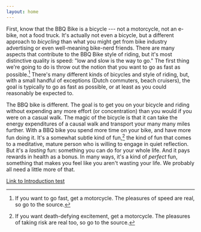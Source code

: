 ```yaml
---
layout: home
---
```


First, know that the BBQ Bike is a bicycle --- not a motorcycle, not an e-bike, not a food truck. It's actually not even a bicycle, but a different approach to _bicycling_ than what you might get from bike industry advertising or even well-meaning bike-nerd friends. There are many aspects that contribute to the BBQ Bike style of riding, but it's most distinctive quality is speed: "low and slow is the way to go." The first thing we're going to do is throw out the notion that you want to go as fast as possible.[^1] There's many different kinds of bicycles and style of riding, but, with a small handful of exceptions (Dutch commuters, beach cruisers), the goal is typically to go as fast as possible, or at least as you could reasonably be expected to.

The BBQ bike is different. The goal is to get you on your bicycle and riding without expending any more effort (or concentration) than you would if you were on a casual walk. The magic of the bicycle is that it can take the energy expenditures of a causal walk and transport your many many miles further. With a BBQ bike you spend more time on your bike, and have more fun doing it. It's a somewhat subtle kind of fun,[^2] the kind of fun that comes to a meditative, mature person who is willing to engage in quiet reflection. But it's a _lasting_ fun: something you can do for your whole life. And it pays rewards in health as a bonus. In many ways, it's a kind of _perfect_ fun, something that makes you feel like you aren't wasting your life. We probably all need a little more of that.

[Link to Introduction test](content/introduction)

[^1]: If you want to go fast, get a motorcycle. The pleasures of speed are real, so go to the source.
[^2]: If you want death-defying excitement, get a motorcycle. The pleasures of taking risk are real too, so go to the source.


<!--
This stuff just leftover from grannycart index, to use for template:
* [On submarines](https://bysoundalone.net): I wrote a novel with submarines in it. Also a pigeon.
* [On cities](cities/index.md): Work I've done on the subject closest to my heart.
* [On bicycles](bicycles/index.md): Die Mensch-Maschine.
* [On maps](maps/): My GIS work
* [The junk drawer](junk-drawer/index.md): Other garbage I have made.
-->


